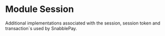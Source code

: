 # Module Session

Additional implementations associated with the session, session token and transaction`s used by SnabblePay.
